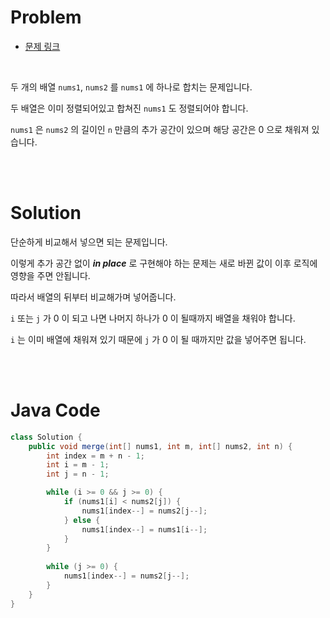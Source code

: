 # Problem

- [문제 링크](https://leetcode.com/problems/merge-sorted-array/)

<br>

두 개의 배열 `nums1`, `nums2` 를 `nums1` 에 하나로 합치는 문제입니다.

두 배열은 이미 정렬되어있고 합쳐진 `nums1` 도 정렬되어야 합니다.

`nums1` 은 `nums2` 의 길이인 `n` 만큼의 추가 공간이 있으며 해당 공간은 0 으로 채워져 있습니다.

<br><br>

# Solution

단순하게 비교해서 넣으면 되는 문제입니다.

이렇게 추가 공간 없이 __*in place*__ 로 구현해야 하는 문제는 새로 바뀐 값이 이후 로직에 영향을 주면 안됩니다.

따라서 배열의 뒤부터 비교해가며 넣어줍니다.

`i` 또는 `j` 가 0 이 되고 나면 나머지 하나가 0 이 될때까지 배열을 채워야 합니다.

`i` 는 이미 배열에 채워져 있기 때문에 `j` 가 0 이 될 때까지만 값을 넣어주면 됩니다.

<br><br>

# Java Code

```java
class Solution {
    public void merge(int[] nums1, int m, int[] nums2, int n) {
        int index = m + n - 1;
        int i = m - 1;
        int j = n - 1;

        while (i >= 0 && j >= 0) {
            if (nums1[i] < nums2[j]) {
                nums1[index--] = nums2[j--];
            } else {
                nums1[index--] = nums1[i--];
            }
        }
        
        while (j >= 0) {
            nums1[index--] = nums2[j--];
        }
    }
}
```
